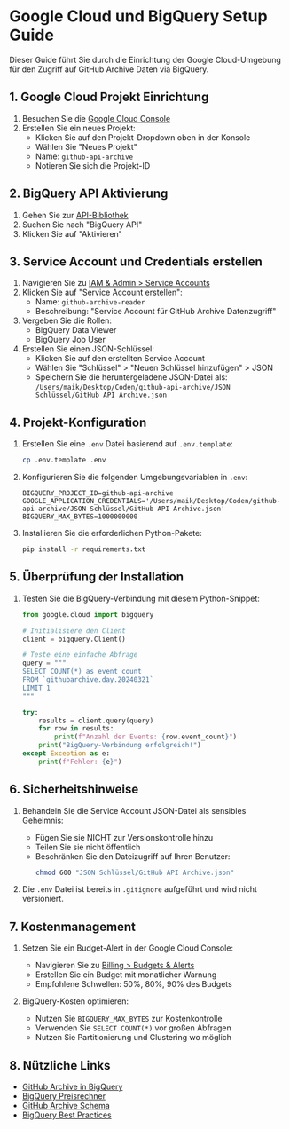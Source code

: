 # Google Cloud und BigQuery Setup Guide

Dieser Guide führt Sie durch die Einrichtung der Google Cloud-Umgebung für den Zugriff auf GitHub Archive Daten via BigQuery.

## 1. Google Cloud Projekt Einrichtung

1. Besuchen Sie die [Google Cloud Console](https://console.cloud.google.com)
2. Erstellen Sie ein neues Projekt:
   - Klicken Sie auf den Projekt-Dropdown oben in der Konsole
   - Wählen Sie "Neues Projekt"
   - Name: `github-api-archive`
   - Notieren Sie sich die Projekt-ID

## 2. BigQuery API Aktivierung

1. Gehen Sie zur [API-Bibliothek](https://console.cloud.google.com/apis/library)
2. Suchen Sie nach "BigQuery API"
3. Klicken Sie auf "Aktivieren"

## 3. Service Account und Credentials erstellen

1. Navigieren Sie zu [IAM & Admin > Service Accounts](https://console.cloud.google.com/iam-admin/serviceaccounts)
2. Klicken Sie auf "Service Account erstellen":
   - Name: `github-archive-reader`
   - Beschreibung: "Service Account für GitHub Archive Datenzugriff"
3. Vergeben Sie die Rollen:
   - BigQuery Data Viewer
   - BigQuery Job User
4. Erstellen Sie einen JSON-Schlüssel:
   - Klicken Sie auf den erstellten Service Account
   - Wählen Sie "Schlüssel" > "Neuen Schlüssel hinzufügen" > JSON
   - Speichern Sie die heruntergeladene JSON-Datei als:
     `/Users/maik/Desktop/Coden/github-api-archive/JSON Schlüssel/GitHub API Archive.json`

## 4. Projekt-Konfiguration

1. Erstellen Sie eine `.env` Datei basierend auf `.env.template`:
   ```bash
   cp .env.template .env
   ```

2. Konfigurieren Sie die folgenden Umgebungsvariablen in `.env`:
   ```
   BIGQUERY_PROJECT_ID=github-api-archive
   GOOGLE_APPLICATION_CREDENTIALS='/Users/maik/Desktop/Coden/github-api-archive/JSON Schlüssel/GitHub API Archive.json'
   BIGQUERY_MAX_BYTES=1000000000
   ```

3. Installieren Sie die erforderlichen Python-Pakete:
   ```bash
   pip install -r requirements.txt
   ```

## 5. Überprüfung der Installation

1. Testen Sie die BigQuery-Verbindung mit diesem Python-Snippet:
   ```python
   from google.cloud import bigquery
   
   # Initialisiere den Client
   client = bigquery.Client()
   
   # Teste eine einfache Abfrage
   query = """
   SELECT COUNT(*) as event_count
   FROM `githubarchive.day.20240321`
   LIMIT 1
   """
   
   try:
       results = client.query(query)
       for row in results:
           print(f"Anzahl der Events: {row.event_count}")
       print("BigQuery-Verbindung erfolgreich!")
   except Exception as e:
       print(f"Fehler: {e}")
   ```

## 6. Sicherheitshinweise

1. Behandeln Sie die Service Account JSON-Datei als sensibles Geheimnis:
   - Fügen Sie sie NICHT zur Versionskontrolle hinzu
   - Teilen Sie sie nicht öffentlich
   - Beschränken Sie den Dateizugriff auf Ihren Benutzer:
     ```bash
     chmod 600 "JSON Schlüssel/GitHub API Archive.json"
     ```

2. Die `.env` Datei ist bereits in `.gitignore` aufgeführt und wird nicht versioniert.

## 7. Kostenmanagement

1. Setzen Sie ein Budget-Alert in der Google Cloud Console:
   - Navigieren Sie zu [Billing > Budgets & Alerts](https://console.cloud.google.com/billing)
   - Erstellen Sie ein Budget mit monatlicher Warnung
   - Empfohlene Schwellen: 50%, 80%, 90% des Budgets

2. BigQuery-Kosten optimieren:
   - Nutzen Sie `BIGQUERY_MAX_BYTES` zur Kostenkontrolle
   - Verwenden Sie `SELECT COUNT(*)` vor großen Abfragen
   - Nutzen Sie Partitionierung und Clustering wo möglich

## 8. Nützliche Links

- [GitHub Archive in BigQuery](https://console.cloud.google.com/bigquery?p=githubarchive&d=day&page=dataset)
- [BigQuery Preisrechner](https://cloud.google.com/products/calculator)
- [GitHub Archive Schema](https://www.gharchive.org/#schema)
- [BigQuery Best Practices](https://cloud.google.com/bigquery/docs/best-practices-performance-overview)
